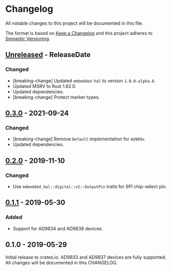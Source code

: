 # Changelog

All notable changes to this project will be documented in this file.

The format is based on [Keep a Changelog](http://keepachangelog.com/en/1.0.0/)
and this project adheres to [Semantic Versioning](http://semver.org/spec/v2.0.0.html).

<!-- next-header -->
## [Unreleased] - ReleaseDate

### Changed
- [breaking-change] Updated `embedded-hal` to version `1.0.0-alpha.8`.
- Updated MSRV to Rust 1.62.0.
- Updated dependencies.
- [breaking-change] Protect marker types.

## [0.3.0] - 2021-09-24

### Changed
- [breaking-change] Remove `Default` implementation for `Ad989x`.
- Updated dependencies.

## [0.2.0] - 2019-11-10

### Changed
- Use `embedded_hal::digital::v2::OutputPin` traits for SPI chip-select pin.

## [0.1.1] - 2019-05-30

### Added
- Support for AD9834 and AD9838 devices.

## 0.1.0 - 2019-05-29

Initial release to crates.io. AD9833 and AD9837 devices are fully supported.
All changes will be documented in this CHANGELOG.

<!-- next-url -->
[Unreleased]: https://github.com/eldruin/ad983x-rs/compare/v0.3.0...HEAD
[0.3.0]: https://github.com/eldruin/ad983x-rs/compare/v0.2.0...v0.3.0
[0.2.0]: https://github.com/eldruin/ad983x-rs/compare/v0.1.1...v0.2.0
[0.1.1]: https://github.com/eldruin/ad983x-rs/compare/v0.1.0...v0.1.1